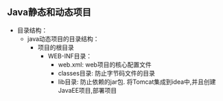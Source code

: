## Java静态和动态项目
- 目录结构：
	- java动态项目的目录结构： 
		- 项目的根目录
			- WEB-INF目录：
				- web.xml: web项目的核心配置文件
				- classes目录: 防止字节码文件的目录
				- lib目录: 防止依赖的jar包.
将Tomcat集成到idea中,并且创建JavaEE项目,部署项目
